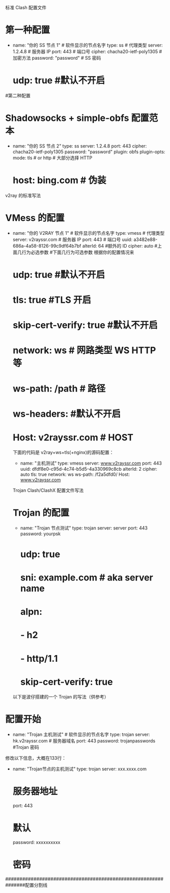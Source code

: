 标准 Clash 配置文件

# 第一种配置
- name: "你的 SS 节点 1"               # 软件显示的节点名字
  type: ss                                  # 代理类型
  server: 1.2.4.8                          # 服务器 IP
  port: 443                                 #  端口号
  cipher: chacha20-ietf-poly1305   # 加密方法
  password: "password"                # SS 密码
  # udp: true                                #默认不开启
  
#第二种配置
# Shadowsocks + simple-obfs   配置范本
- name: "你的 SS 节点 2"
  type: ss
  server: 1.2.4.8
  port: 443
  cipher: chacha20-ietf-poly1305
  password: "password"
  plugin: obfs
  plugin-opts:                 
    mode: tls # or http               #  大部分选择 HTTP
    # host: bing.com                  #  伪装

v2ray 的标准写法

# VMess 的配置
- name: "你的 V2RAY 节点 1" # 软件显示的节点名字
  type: vmess # 代理类型
  server: v2rayssr.com  # 服务器 IP
  port: 443 #  端口号
  uuid: a3482e88-686a-4a58-8126-99c9df64b7bf
  alterId: 64  #额外的 ID
  cipher: auto
  #上面几行为必选参数
  #下面几行为可选参数  根据你的配置情况来
  # udp: true    #默认不开启
  # tls: true      #TLS 开启
  # skip-cert-verify: true     #默认不开启
  # network: ws    # 网路类型 WS HTTP 等
  # ws-path: /path  # 路径
  # ws-headers:     #默认不开启
  #  Host: v2rayssr.com    # HOST
  
  下面的代码是 v2ray+ws+tls(+nginx)的源码配置：
  
  - name: "主机测试"
  type: vmess
  server: www.v2rayssr.com
  port: 443
  uuid: dfdf8e0-c95d-4c74-b5d5-4a330969c8cb
  alterId: 2
  cipher: auto
  tls: true
  network: ws
  ws-path: /f2a5dfd0/
  Host: www.v2rayssr.com
  
  Trojan Clash/ClashX 配置文件写法
  
  # Trojan 的配置
  - name: "Trojan 节点测试"
    type: trojan
    server: server
    port: 443
    password: yourpsk
    # udp: true
    # sni: example.com # aka server name
    # alpn:
    #   - h2
    #   - http/1.1
    # skip-cert-verify: true
    
  以下是波仔搭建的一个 Trojan 的写法（供参考）
  
# 配置开始
- name: "Trojan 主机测试" # 软件显示的节点名字
  type: trojan
  server: hk.v2rayssr.com # 服务器域名
  port: 443
  password: trojanpasswords #Trojan 密码  
  

修改以下信息，大概在133行：

- name: "Trojan节点的主机测试"
  type: trojan
  server: xxx.xxxx.com
  # 服务器地址
  port: 443
  # 默认
  password: xxxxxxxxxx
  # 密码


###############################################################配置分割线
